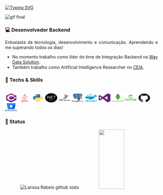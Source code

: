 <!-- # Olá! Eu sou o Nivio 👋 -->
[![Typing SVG](https://readme-typing-svg.demolab.com?font=Fira+Code&size=24&pause=1000&color=00bfbf&width=435&lines=Olá!+Eu+sou+o+Nivio+%F0%9F%91%8B)](https://git.io/typing-svg)

![gif final](https://github.com/NivioP/NivioP/assets/95502425/b773cef7-df23-460f-9924-5494ed8375c1)


<h3 align="justify">💻 Desenvolvedor Backend </h3>
<p align="justify">
    Entusiasta da tecnologia, desenvolvimento e comunicação. Aprendendo e me superando todos os dias!

-  No momento trabalho como líder do time de Integração Backend na [Way Data Solution](https://waydatasolution.com.br/ "Way Data's home page").
-  Também trabalho como Artificial Intelligence Researcher no [CEIA](https://ceia.ufg.br/"). 


<h3 align="justify"> 🚀 Techs & Skills </h3>
<div style="display: inline_block"><br>
  <img align="center" alt="Nivio-Csharp" height="30" width="40" src="https://raw.githubusercontent.com/devicons/devicon/master/icons/csharp/csharp-original.svg">
  <img align="center" alt="Nivio-Java" height="30" width="40" src="https://raw.githubusercontent.com/devicons/devicon/1119b9f84c0290e0f0b38982099a2bd027a48bf1/icons/java/java-plain-wordmark.svg">
  <img align="center" alt="Nivio-Python" height="30" width="40" src="https://raw.githubusercontent.com/devicons/devicon/master/icons/python/python-original.svg">
  <img align="center" alt="DotNet" height="30" width="40" src="https://raw.githubusercontent.com/devicons/devicon/1119b9f84c0290e0f0b38982099a2bd027a48bf1/icons/dotnetcore/dotnetcore-plain.svg">
  <img align="center" alt="Nivio-SQLServer" height="30" width="40" src="https://raw.githubusercontent.com/devicons/devicon/1119b9f84c0290e0f0b38982099a2bd027a48bf1/icons/microsoftsqlserver/microsoftsqlserver-plain-wordmark.svg">
  <img align="center" alt="Nivio-PostgresSQL" height="30" width="40" src="https://raw.githubusercontent.com/devicons/devicon/1119b9f84c0290e0f0b38982099a2bd027a48bf1/icons/postgresql/postgresql-original-wordmark.svg">
  <img align="center" alt="Nivio-Docker" height="30" width="40" src="https://raw.githubusercontent.com/devicons/devicon/1119b9f84c0290e0f0b38982099a2bd027a48bf1/icons/docker/docker-plain-wordmark.svg">
  <img align="center" alt="Nivio-VisualStudio" height="30" width="40" src="https://raw.githubusercontent.com/devicons/devicon/1119b9f84c0290e0f0b38982099a2bd027a48bf1/icons/visualstudio/visualstudio-plain.svg">
  <img align="center" alt="Nivio-Mongo" height="30" width="40" src="https://raw.githubusercontent.com/devicons/devicon/1119b9f84c0290e0f0b38982099a2bd027a48bf1/icons/mongodb/mongodb-plain-wordmark.svg">
  <img align="center" alt="Nivio-Spring" height="30" width="40" src="https://raw.githubusercontent.com/devicons/devicon/1119b9f84c0290e0f0b38982099a2bd027a48bf1/icons/spring/spring-original-wordmark.svg">
  <img align="center" alt="Nivio-GitHub" height="30" width="40" src="https://raw.githubusercontent.com/devicons/devicon/1119b9f84c0290e0f0b38982099a2bd027a48bf1/icons/github/github-original.svg">
  <img align="center" alt="Nivio-BitBucket" height="30" width="40" src="https://raw.githubusercontent.com/devicons/devicon/1119b9f84c0290e0f0b38982099a2bd027a48bf1/icons/bitbucket/bitbucket-original-wordmark.svg">
  </p>  
  

  
<h3 align="justify"> 🧭 Status </h3>
<div align="center" >  
  <img width="49%" height="195px" src="https://github-readme-stats.vercel.app/api?username=NivioP&show_icons=true&count_private=true&hide_border=true&title_color=FFC800&icon_color=00D7D7&text_color=00D7D7&bg_color=0d1117" alt="Larissa Rabelo github stats" /> 
  <img width="41%" height="195px" src="https://github-readme-stats.vercel.app/api/top-langs/?username=NivioP&layout=compact&hide_border=true&title_color=FFC800&text_color=00bfbf&bg_color=0d1117&langs_count=6" />
</div>



